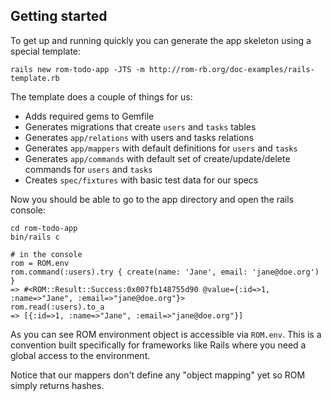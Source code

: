 ## Getting started

To get up and running quickly you can generate the app skeleton using a special
template:

``` shell
rails new rom-todo-app -JTS -m http://rom-rb.org/doc-examples/rails-template.rb
```

The template does a couple of things for us:

* Adds required gems to Gemfile
* Generates migrations that create `users` and `tasks` tables
* Generates `app/relations` with users and tasks relations
* Generates `app/mappers` with default definitions for `users` and `tasks`
* Generates `app/commands` with default set of create/update/delete commands for `users`
  and `tasks`
* Creates `spec/fixtures` with basic test data for our specs

Now you should be able to go to the app directory and open the rails console:

``` shell
cd rom-todo-app
bin/rails c

# in the console
rom = ROM.env
rom.command(:users).try { create(name: 'Jane', email: 'jane@doe.org') }
=> #<ROM::Result::Success:0x007fb148755d90 @value={:id=>1, :name=>"Jane", :email=>"jane@doe.org"}>
rom.read(:users).to_a
=> [{:id=>1, :name=>"Jane", :email=>"jane@doe.org"}]
```

As you can see ROM environment object is accessible via `ROM.env`. This is a
convention built specifically for frameworks like Rails where you need a global
access to the environment.

Notice that our mappers don't define any "object mapping" yet so ROM simply
returns hashes.

